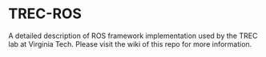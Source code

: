 # TREC-ROS
A detailed description of ROS framework implementation used by the TREC lab at Virginia Tech.
Please visit the wiki of this repo for more information.
